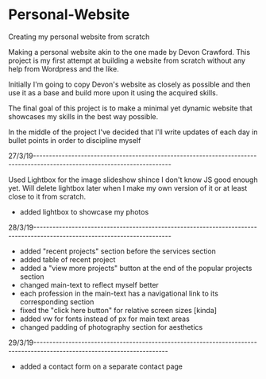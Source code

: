 # Personal-Website
Creating my personal website from scratch

Making a personal website akin to the one made by Devon Crawford. This project is my first attempt at building a website from scratch without any help from Wordpress and the like. 

Initially I'm going to copy Devon's website as closely as possible and then use it as a base and build more upon it using the acquired skills.

The final goal of this project is to make a minimal yet dynamic website that showcases my skills in the best way possible.

In the middle of the project I've decided that I'll write updates of each day in bullet points in order to discipline myself

27/3/19-------------------------------------------------------------------------------------------------------------------------

Used Lightbox for the image slideshow shince I don't know JS good enough yet. Will delete lightbox later when I make my own version of it or at least close to it from scratch.

- added lightbox to showcase my photos

28/3/19-------------------------------------------------------------------------------------------------------------------------

- added "recent projects" section before the services section
- added table of recent project
- added a "view more projects" button at the end of the popular projects section
- changed main-text to reflect myself better
- each profession in the main-text has a navigational link to its corresponding section
- fixed the "click here button" for relative screen sizes [kinda]
- added vw for fonts instead of px for main text areas
- changed padding of photography section for aesthetics

29/3/19------------------------------------------------------------------------------------------------------------------------

- added a contact form on a separate contact page
